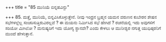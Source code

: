 +++
title = "85 ಮುನಿಯೆ ಬಿನ್ನಹವಿನ್ದು"

+++
85. ಮತ್ತೆ, ಮುನಿಯೆ, ಬಿನ್ನವಿಸಿಕೊಳ್ಳುತ್ತೇನೆ. ನೀವು ಇಂದ್ರನ ಬ್ರಹ್ಮನ ಯಮನ ವರುಣನ ಕುಬೇರನ ಶೇಷನ ಸಭೆಗಳಲ್ಲೆಲ್ಲ ಸಂಚರಿಸುತ್ತಿರುವಿರಲ್ಲವೆ ? ಈ ಮಯನು ನಿರ್ಮಿಸಿದ ಸಭೆ ಹೇಗಿದೆ ? ರಚನೆಯಲ್ಲಿ ಇದು ಅವುಗಳಿಗೆ ಸರಿಯೋ ಮಿಗಿಲೋ ? ಮನುಷ್ಯರಿಗೆ ಇದು ಯೋಗ್ಯ ಸ್ಥಾನವೇ? ಎಂದು ಕೇಳಲು ಆ ಮುನೀಶ್ವರ ನಗುತ್ತ ಯುಧಿಷ್ಠರನಿಗೆ ಮುಂದೆ ಹೇಳುತ್ತಾನೆ.